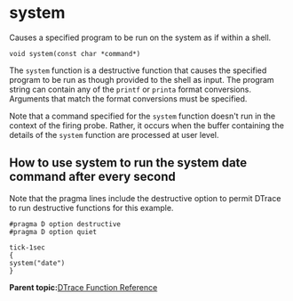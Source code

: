 
# system

Causes a specified program to be run on the system as if within a shell.

```
void system(const char *command*)
```

The `system` function is a destructive function that causes the specified program to be run as though provided to the shell as input. The program string can contain any of the `printf` or `printa` format conversions. Arguments that match the format conversions must be specified.

Note that a command specified for the `system` function doesn't run in the context of the firing probe. Rather, it occurs when the buffer containing the details of the `system` function are processed at user level.

## How to use system to run the system date command after every second

Note that the pragma lines include the destructive option to permit DTrace to run destructive functions for this example.

```
#pragma D option destructive
#pragma D option quiet

tick-1sec
{
system("date")
}
```

**Parent topic:**[DTrace Function Reference](../reference/dtrace_functions.md)

